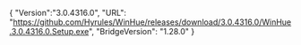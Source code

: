 {
  "Version":"3.0.4316.0",
  "URL": "https://github.com/Hyrules/WinHue/releases/download/3.0.4316.0/WinHue.3.0.4316.0.Setup.exe",
  "BridgeVersion": "1.28.0"
}           
